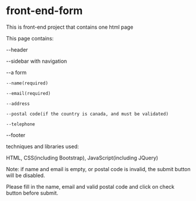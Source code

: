 # front-end-form
This is front-end project that contains one html page

This page contains:

--header

--sidebar with navigation

--a form

    --name(required)
    
    --email(required)
    
    --address
    
    --postal code(if the country is canada, and must be validated)
    
    --telephone
    
--footer

techniques and libraries used:

HTML, CSS(including Bootstrap), JavaScript(including JQuery)

Note: if name and email is empty, or postal code is invalid, the submit button will be disabled.

Please fill in the name, email and valid postal code and click on check button before submit.

